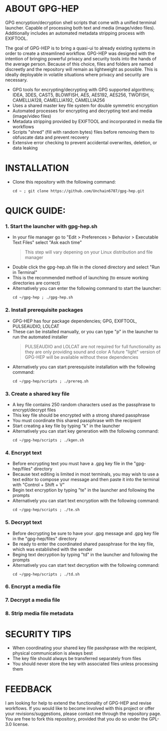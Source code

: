 # ABOUT GPG-HEP
GPG encryption/decryption shell scripts that come with a unified terminal launcher. Capable of processing both text and media (image/video files). Additionally includes an automated metadata stripping process with EXIFTOOL. 

The goal of GPG-HEP is to bring a quasi-ui to already existing systems in order to create a streamlined workflow. GPG-HEP was designed with the intention of bringing powerful privacy and security tools into the hands of the average person. Because of this choice, files and folders are named discreetly and the repository will remain as lightweight as possible. This is ideally deployable in volatile situations where privacy and security are necessary.

- GPG tools for encrypting/decrypting with GPG supported algorithms; IDEA, 3DES, CAST5, BLOWFISH, AES, AES192, AES256, TWOFISH, CAMELLIA128, CAMELLIA192, CAMELLIA256
- Uses a shared master key file system for double symmetric encryption
- Automated processes for encrypting and decrypting text and media (image/video files)
- Metadata stripping provided by EXIFTOOL and incorporated in media file workflows
- Scripts "shred" (fill with random bytes) files before removing them to obfuscate data and prevent recovery
- Extensive error checking to prevent accidental overwrites, deletion, or data leaking

# INSTALLATION
- Clone this repository with the following command:
  ```
  cd ~ ; git clone https://github.com/Unchain6787/gpg-hep.git
  ```
# QUICK GUIDE:
### 1. Start the launcher with gpg-hep.sh
  - In your file manager go to "Edit > Preferences > Behavior > Executable Text Files" select "Ask each time"
    > This step will vary depening on your Linux distribution and file manager
  - Double click the gpg-hep.sh file in the cloned directory and select "Run in Terminal"
  - This is the recommended method of launching (to ensure working directories are correct)
  - Alternatively you can enter the following command to start the launcher:
    ```
    cd ~/gpg-hep ; ./gpg-hep.sh
    ```
### 2. Install prerequisite packages
  - GPG-HEP has four package dependencies; GPG, EXIFTOOL, PULSEAUDIO, LOLCAT
  - These can be installed manually, or you can type "p" in the launcher to run the automated installer
    > PULSEAUDIO and LOLCAT are not required for full functionality as they are only providing sound and color
    > A future "light" version of GPG-HEP will be available without these dependencies
  - Alternatively you can start preresquisite installation with the following command:
    ```
    cd ~/gpg-hep/scripts ; ./prereq.sh
    ```
### 3. Create a shared key file
  - A key file contains 250 random characters used as the passphrase to encrypt/decrypt files
  - This key file should be encrypted with a strong shared passphrase
  - You must coordinate this shared passphrase with the recipient
  - Start creating a key file by typing "k" in the launcher
  - Alternatively you can start key generation with the following command:
    ```
    cd ~/gpg-hep/scripts ; ./kgen.sh
    ```
### 4. Encrypt text
  - Before encrypting text you must have a .gpg key file in the "gpg-hep/files" directory
  - Because text editing is limited in most terminals, you may wish to use a text editor to compose your message and then paste it into the terminal with "Control + Shift + V"
  - Begin text encryption by typing "te" in the launcher and following the prompts
  - Alternatively you can start text encryption with the following command:
    ```
    cd ~/gpg-hep/scripts ; ./te.sh
    ```
### 5. Decrypt text
  - Before decrypting be sure to have your .gpg message and .gpg key file in the "gpg-hep/files" directory
  - Be ready to enter the coordinated shared passphrase for the key file, which was established with the sender
  - Beging text decryption by typing "td" in the launcher and following the prompts
  - Alternatively you can start text decryption with the following command:
    ```
    cd ~/gpg-hep/scripts ; ./td.sh
    ```
### 6. Encrypt a media file

### 7. Decrypt a media file

### 8. Strip media file metadata

# SECURITY TIPS
  - When coordinating your shared key file passhprase with the recipient, physical communication is always best
  - The key file should always be transferred separately from files
  - You should never store the key with associated files unless processing them

# FEEDBACK
I am looking for help to extend the functionality of GPG-HEP and revise workflows. If you would like to become involved with this project or offer your revisions/suggestions, please contact me through the repository page. You are free to fork this repository, provided that you do so under the GPL-3.0 license.

